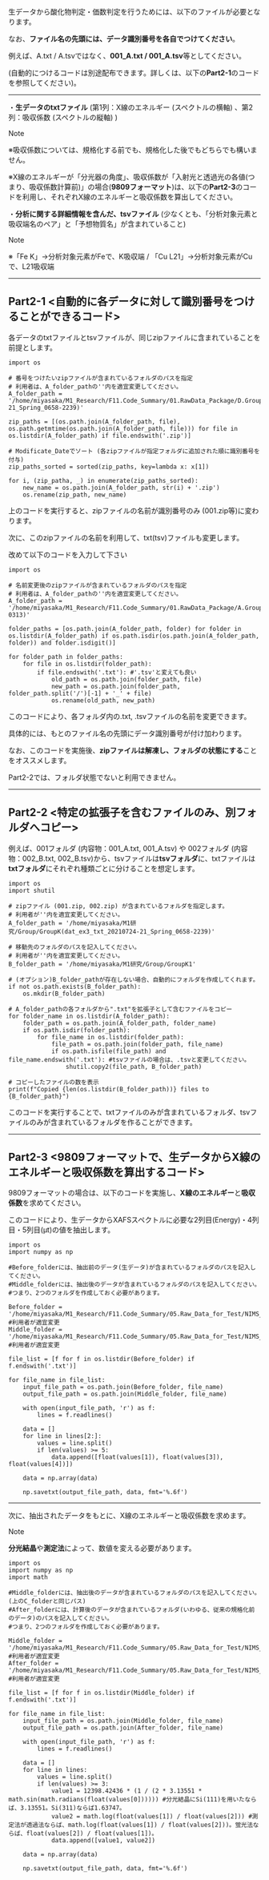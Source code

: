 生データから酸化物判定・価数判定を行うためには、以下のファイルが必要となります。

なお、**ファイル名の先頭には、データ識別番号を各自でつけてください**。

例えば、A.txt / A.tsvではなく、**001_A.txt / 001_A.tsv**等としてください。

(自動的につけるコードは別途配布できます。詳しくは、以下の**Part2-1**のコードを参照してください)。

----------------------------------------------------------------------

・**生データのtxtファイル** (第1列：X線のエネルギー (スペクトルの横軸) 、第2列：吸収係数 (スペクトルの縦軸) )
> [!NOTE]
> ※吸収係数については、規格化する前でも、規格化した後でもどちらでも構いません。
> 
> ※X線のエネルギーが「分光器の角度」、吸収係数が「入射光と透過光の各値(つまり、吸収係数計算前)」の場合(**9809フォーマット**)は、以下の**Part2-3**のコードを利用し、それぞれX線のエネルギーと吸収係数を算出してください。

・**分析に関する詳細情報を含んだ、tsvファイル** (少なくとも、「分析対象元素と吸収端名のペア」と「予想物質名」が含まれていること)
> [!NOTE]
> ※「Fe K」→分析対象元素がFeで、K吸収端 / 「Cu L21」→分析対象元素がCuで、L21吸収端

----------------------------------------------------------------------

## Part2-1 <自動的に各データに対して識別番号をつけることができるコード>
各データのtxtファイルとtsvファイルが、同じzipファイルに含まれていることを前提とします。

```
import os

# 番号をつけたいzipファイルが含まれているフォルダのパスを指定
# 利用者は、A_folder_pathの''内を適宜変更してください。
A_folder_path = '/home/miyasaka/M1_Research/F11.Code_Summary/01.RawData_Package/D.Group4(dat_ex3_txt_20210724-21_Spring_0658-2239)'

zip_paths = [(os.path.join(A_folder_path, file), os.path.getmtime(os.path.join(A_folder_path, file))) for file in os.listdir(A_folder_path) if file.endswith('.zip')]

# Modificate_Dateでソート (各zipファイルが指定フォルダに追加された順に識別番号を付与)
zip_paths_sorted = sorted(zip_paths, key=lambda x: x[1])

for i, (zip_patha, _) in enumerate(zip_paths_sorted):
    new_name = os.path.join(A_folder_path, str(i) + '.zip')
    os.rename(zip_path, new_name)
```
上のコードを実行すると、zipファイルの名前が識別番号のみ (001.zip等)に変わります。

次に、このzipファイルの名前を利用して、txt(tsv)ファイルも変更します。

改めて以下のコードを入力して下さい
```
import os

# 名前変更後のzipファイルが含まれているフォルダのパスを指定
# 利用者は、A_folder_pathの''内を適宜変更してください。
A_folder_path = '/home/miyasaka/M1_Research/F11.Code_Summary/01.RawData_Package/A.Group1(ex3_txt_20220620_Hokkaido_0209-0313)'

folder_paths = [os.path.join(A_folder_path, folder) for folder in os.listdir(A_folder_path) if os.path.isdir(os.path.join(A_folder_path, folder)) and folder.isdigit()]

for folder_path in folder_paths:
    for file in os.listdir(folder_path):
        if file.endswith('.txt'): #'.tsv'と変えても良い
            old_path = os.path.join(folder_path, file)
            new_path = os.path.join(folder_path, folder_path.split('/')[-1] + '_' + file)
            os.rename(old_path, new_path)
```
このコードにより、各フォルダ内の.txt, .tsvファイルの名前を変更できます。

具体的には、もとのファイル名の先頭にデータ識別番号が付け加わります。

なお、このコードを実施後、**zipファイルは解凍し、フォルダの状態にする**ことをオススメします。

Part2-2では、フォルダ状態でないと利用できません。

----------------------------------

## Part2-2 <特定の拡張子を含むファイルのみ、別フォルダへコピー>

例えば、001フォルダ (内容物：001_A.txt, 001_A.tsv) や 002フォルダ (内容物：002_B.txt, 002_B.tsv)から、tsvファイルは**tsvフォルダ**に、txtファイルは**txtフォルダ**にそれぞれ種類ごとに分けることを想定します。

```
import os
import shutil

# zipファイル (001.zip, 002.zip) が含まれているフォルダを指定します。
# 利用者が''内を適宜変更してください。
A_folder_path = '/home/miyasaka/M1研究/Group/GroupK(dat_ex3_txt_20210724-21_Spring_0658-2239)'

# 移動先のフォルダのパスを記入してください。
# 利用者が''内を適宜変更してください。
B_folder_path = '/home/miyasaka/M1研究/Group/GroupK1'

# (オプション)B_folder_pathが存在しない場合、自動的にフォルダを作成してくれます。
if not os.path.exists(B_folder_path):
    os.mkdir(B_folder_path)

# A_folder_pathの各フォルダから".txt"を拡張子として含むファイルをコピー
for folder_name in os.listdir(A_folder_path):
    folder_path = os.path.join(A_folder_path, folder_name)
    if os.path.isdir(folder_path):
        for file_name in os.listdir(folder_path):
            file_path = os.path.join(folder_path, file_name)
            if os.path.isfile(file_path) and file_name.endswith('.txt'): #tsvファイルの場合は、.tsvと変更してください。
                shutil.copy2(file_path, B_folder_path)

# コピーしたファイルの数を表示
print(f"Copied {len(os.listdir(B_folder_path))} files to {B_folder_path}")

```
このコードを実行することで、txtファイルのみが含まれているフォルダ、tsvファイルのみが含まれているフォルダを作ることができます。

-----------------------------------

## Part2-3 <9809フォーマットで、生データからX線のエネルギーと吸収係数を算出するコード>

9809フォーマットの場合は、以下のコードを実施し、**X線のエネルギー**と**吸収係数**を求めてください。

このコードにより、生データからXAFSスペクトルに必要な2列目(Energy)・4列目・5列目(μt)の値を抽出します。
```
import os
import numpy as np

#Before_folderには、抽出前のデータ(生データ)が含まれているフォルダのパスを記入してください。
#Middle_folderには、抽出後のデータが含まれているフォルダのパスを記入してください。
#つまり、2つのフォルダを作成しておく必要があります。

Before_folder = '/home/miyasaka/M1_Research/F11.Code_Summary/05.Raw_Data_for_Test/NIMS_Data(Photon_Factory)/GroupB_only_txt_Part1' #利用者が適宜変更
Middle_folder = '/home/miyasaka/M1_Research/F11.Code_Summary/05.Raw_Data_for_Test/NIMS_Data(Photon_Factory)/GroupB_only_txt_Part2' #利用者が適宜変更

file_list = [f for f in os.listdir(Before_folder) if f.endswith('.txt')]

for file_name in file_list:
    input_file_path = os.path.join(Before_folder, file_name)
    output_file_path = os.path.join(Middle_folder, file_name)
    
    with open(input_file_path, 'r') as f:
        lines = f.readlines()
    
    data = []
    for line in lines[2:]:
        values = line.split()
        if len(values) >= 5:
            data.append([float(values[1]), float(values[3]), float(values[4])])
    
    data = np.array(data)
    
    np.savetxt(output_file_path, data, fmt='%.6f')
```

---------------------------------------------------------------------------------------------------
次に、抽出されたデータをもとに、X線のエネルギーと吸収係数を求めます。

> [!NOTE]
> **分光結晶**や**測定法**によって、数値を変える必要があります。

```
import os
import numpy as np
import math

#Middle_folderには、抽出後のデータが含まれているフォルダのパスを記入してください。(上のC_folderと同じパス)
#After_folderには、計算後のデータが含まれているフォルダ(いわゆる、従来の規格化前のデータ)のパスを記入してください。
#つまり、2つのフォルダを作成しておく必要があります。

Middle_folder = '/home/miyasaka/M1_Research/F11.Code_Summary/05.Raw_Data_for_Test/NIMS_Data(Photon_Factory)/GroupB_only_txt_Part2_111' #利用者が適宜変更
After_folder = '/home/miyasaka/M1_Research/F11.Code_Summary/05.Raw_Data_for_Test/NIMS_Data(Photon_Factory)/GroupB_only_txt_Part3' #利用者が適宜変更

file_list = [f for f in os.listdir(Middle_folder) if f.endswith('.txt')]

for file_name in file_list:
    input_file_path = os.path.join(Middle_folder, file_name)
    output_file_path = os.path.join(After_folder, file_name)
    
    with open(input_file_path, 'r') as f:
        lines = f.readlines()
    
    data = []
    for line in lines:
        values = line.split()
        if len(values) >= 3:
            value1 = 12398.42436 * (1 / (2 * 3.13551 * math.sin(math.radians(float(values[0]))))) #分光結晶にSi(111)を用いたならば、3.13551。Si(311)ならば1.63747。
            value2 = math.log(float(values[1]) / float(values[2])) #測定法が透過法ならば、math.log(float(values[1]) / float(values[2]))。蛍光法ならば、float(values[2]) / float(values[1])。
            data.append([value1, value2])
    
    data = np.array(data)
    
    np.savetxt(output_file_path, data, fmt='%.6f')
```
